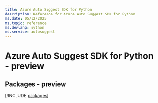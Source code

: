 ```yaml
---
title: Azure Auto Suggest SDK for Python
description: Reference for Azure Auto Suggest SDK for Python
ms.date: 05/12/2025
ms.topic: reference
ms.devlang: python
ms.service: autosuggest
---
```

# Azure Auto Suggest SDK for Python - preview
## Packages - preview
[!INCLUDE [packages](auto-suggest-index.md)]